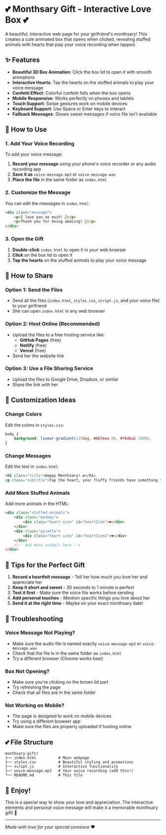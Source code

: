 # 💕 Monthsary Gift - Interactive Love Box 💕

A beautiful, interactive web page for your girlfriend's monthsary! This creates a cute animated box that opens when clicked, revealing stuffed animals with hearts that play your voice recording when tapped.

## ✨ Features

- **Beautiful 3D Box Animation**: Click the box lid to open it with smooth animations
- **Interactive Hearts**: Tap the hearts on the stuffed animals to play your voice message
- **Confetti Effect**: Colorful confetti falls when the box opens
- **Mobile Responsive**: Works perfectly on phones and tablets
- **Touch Support**: Swipe gestures work on mobile devices
- **Keyboard Support**: Use Space or Enter keys to interact
- **Fallback Messages**: Shows sweet messages if voice file isn't available

## 🎁 How to Use

### 1. Add Your Voice Recording

To add your voice message:

1. **Record your message** using your phone's voice recorder or any audio recording app
2. **Save it as** `voice-message.mp3` or `voice-message.wav`
3. **Place the file** in the same folder as `index.html`

### 2. Customize the Message

You can edit the messages in `index.html`:

```html
<div class="message">
    <p>I love you so much! 💖</p>
    <p>Thank you for being amazing! 🌟</p>
</div>
```

### 3. Open the Gift

1. **Double-click** `index.html` to open it in your web browser
2. **Click** on the box lid to open it
3. **Tap the hearts** on the stuffed animals to play your voice message

## 📱 How to Share

### Option 1: Send the Files
- Send all the files (`index.html`, `styles.css`, `script.js`, and your voice file) to your girlfriend
- She can open `index.html` in any web browser

### Option 2: Host Online (Recommended)
- Upload the files to a free hosting service like:
  - **GitHub Pages** (free)
  - **Netlify** (free)
  - **Vercel** (free)
- Send her the website link

### Option 3: Use a File Sharing Service
- Upload the files to Google Drive, Dropbox, or similar
- Share the link with her

## 🎨 Customization Ideas

### Change Colors
Edit the colors in `styles.css`:
```css
body {
    background: linear-gradient(135deg, #667eea 0%, #764ba2 100%);
}
```

### Change Messages
Edit the text in `index.html`:
```html
<h1 class="title">Happy Monthsary! 💕</h1>
<p class="subtitle">Tap the heart, your fluffy friends have something to say!</p>
```

### Add More Stuffed Animals
Add more animals in the HTML:
```html
<div class="stuffed-animals">
    <div class="monkey">
        <div class="heart-icon" id="heartIcon">❤️</div>
    </div>
    <div class="giraffe">
        <div class="heart-icon" id="heartIcon2">❤️</div>
    </div>
    <!-- Add more animals here -->
</div>
```

## 💝 Tips for the Perfect Gift

1. **Record a heartfelt message** - Tell her how much you love her and appreciate her
2. **Keep it short and sweet** - 30 seconds to 1 minute is perfect
3. **Test it first** - Make sure the voice file works before sending
4. **Add personal touches** - Mention specific things you love about her
5. **Send it at the right time** - Maybe on your exact monthsary date!

## 🔧 Troubleshooting

### Voice Message Not Playing?
- Make sure the audio file is named exactly `voice-message.mp3` or `voice-message.wav`
- Check that the file is in the same folder as `index.html`
- Try a different browser (Chrome works best)

### Box Not Opening?
- Make sure you're clicking on the brown lid part
- Try refreshing the page
- Check that all files are in the same folder

### Not Working on Mobile?
- The page is designed to work on mobile devices
- Try using a different browser app
- Make sure the files are properly uploaded if hosting online

## 💕 File Structure

```
monthsary-gift/
├── index.html          # Main webpage
├── styles.css          # Beautiful styling and animations
├── script.js           # Interactive functionality
├── voice-message.mp3   # Your voice recording (add this!)
└── README.md           # This file
```

## 🎉 Enjoy!

This is a special way to show your love and appreciation. The interactive elements and personal voice message will make it a memorable monthsary gift! 💖

---

*Made with love for your special someone* ❤️ 